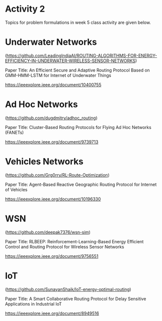 # Activity 2
Topics for problem formulations in week 5 class activity are given below.

# Underwater Networks
(https://github.com/LeadingIndiaAI/ROUTING-ALGORITHMS-FOR-ENERGY-EFFICIENCY-IN-UNDERWATER-WIRELESS-SENSOR-NETWORKS)

Paper Title: An Efficient Secure and Adaptive Routing Protocol Based on GMM-HMM-LSTM for Internet of Underwater Things

https://ieeexplore.ieee.org/document/10400755
 
# Ad Hoc Networks
(https://github.com/dugdmitry/adhoc_routing)

Paper Title: Cluster-Based Routing Protocols for Flying Ad Hoc Networks (FANETs)

https://ieeexplore.ieee.org/document/9739713

# Vehicles Networks
(https://github.com/Grg0rry/RL-Route-Optimization)

Paper Title: Agent-Based Reactive Geographic Routing Protocol for Internet of Vehicles

https://ieeexplore.ieee.org/document/10196330

# WSN
(https://github.com/deepak7376/wsn-sim)

Paper Title: RLBEEP: Reinforcement-Learning-Based Energy Efficient Control and Routing Protocol for Wireless Sensor Networks

https://ieeexplore.ieee.org/document/9756551

# IoT
(https://github.com/SunayanShaik/IoT-energy-optimal-routing)

Paper Title: A Smart Collaborative Routing Protocol for Delay Sensitive Applications in Industrial IoT

https://ieeexplore.ieee.org/document/8949516
